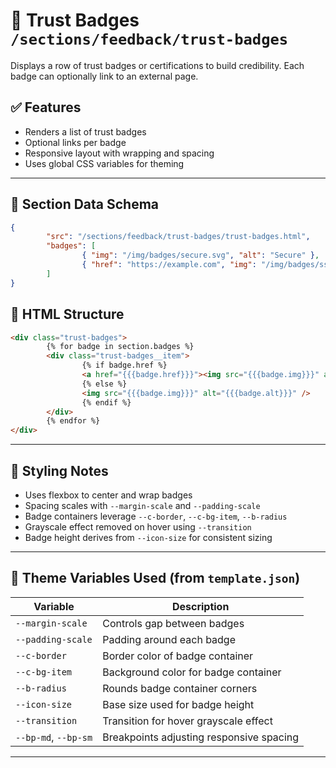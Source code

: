 # 📂 Trust Badges `/sections/feedback/trust-badges`

Displays a row of trust badges or certifications to build credibility. Each badge can optionally link to an external page.

## ✅ Features

-   Renders a list of trust badges
-   Optional links per badge
-   Responsive layout with wrapping and spacing
-   Uses global CSS variables for theming

---

## 🧾 Section Data Schema

```json
{
        "src": "/sections/feedback/trust-badges/trust-badges.html",
        "badges": [
                { "img": "/img/badges/secure.svg", "alt": "Secure" },
                { "href": "https://example.com", "img": "/img/badges/ssl.svg", "alt": "SSL" }
        ]
}
```

## 🧱 HTML Structure

```html
<div class="trust-badges">
        {% for badge in section.badges %}
        <div class="trust-badges__item">
                {% if badge.href %}
                <a href="{{{badge.href}}}"><img src="{{{badge.img}}}" alt="{{{badge.alt}}}" /></a>
                {% else %}
                <img src="{{{badge.img}}}" alt="{{{badge.alt}}}" />
                {% endif %}
        </div>
        {% endfor %}
</div>
```

---

## 🎨 Styling Notes

-   Uses flexbox to center and wrap badges
-   Spacing scales with `--margin-scale` and `--padding-scale`
-   Badge containers leverage `--c-border`, `--c-bg-item`, `--b-radius`
-   Grayscale effect removed on hover using `--transition`
-   Badge height derives from `--icon-size` for consistent sizing

---

## 🧩 Theme Variables Used (from `template.json`)

| Variable             | Description                              |
| -------------------- | ---------------------------------------- |
| `--margin-scale`     | Controls gap between badges              |
| `--padding-scale`    | Padding around each badge                |
| `--c-border`         | Border color of badge container          |
| `--c-bg-item`        | Background color for badge container     |
| `--b-radius`         | Rounds badge container corners           |
| `--icon-size`        | Base size used for badge height          |
| `--transition`       | Transition for hover grayscale effect    |
| `--bp-md`, `--bp-sm` | Breakpoints adjusting responsive spacing |

---
